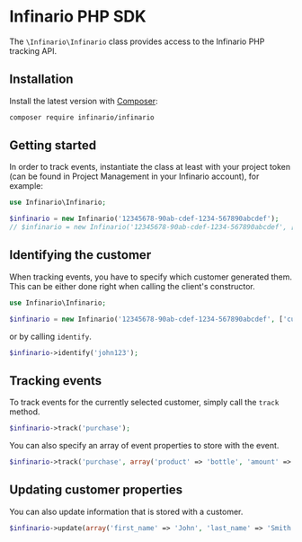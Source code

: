 # Infinario PHP SDK

The `\Infinario\Infinario` class provides access to the Infinario PHP tracking API.

## Installation

Install the latest version with [Composer](https://getcomposer.org/):

```bash
composer require infinario/infinario
```


## Getting started

In order to track events, instantiate the class at least with your project token
(can be found in Project Management in your Infinario account), for example:

```php
use Infinario\Infinario;

$infinario = new Infinario('12345678-90ab-cdef-1234-567890abcdef');                       // PRODUCTION ENVIRONMENT
// $infinario = new Infinario('12345678-90ab-cdef-1234-567890abcdef', ['debug' => true]); // DEVELOPMENT ENVIRONMENT
```


## Identifying the customer

When tracking events, you have to specify which customer generated
them. This can be either done right when calling the client's
constructor.

```php
use Infinario\Infinario;

$infinario = new Infinario('12345678-90ab-cdef-1234-567890abcdef', ['customer' => 'john123']);
```

or by calling `identify`.

```php
$infinario->identify('john123');
```

## Tracking events

To track events for the currently selected customer, simply
call the `track` method.

```php
$infinario->track('purchase');
```

You can also specify an array of event properties to store
with the event.

```php
$infinario->track('purchase', array('product' => 'bottle', 'amount' => 5));
```

## Updating customer properties

You can also update information that is stored with a customer.

```php
$infinario->update(array('first_name' => 'John', 'last_name' => 'Smith'));
```
